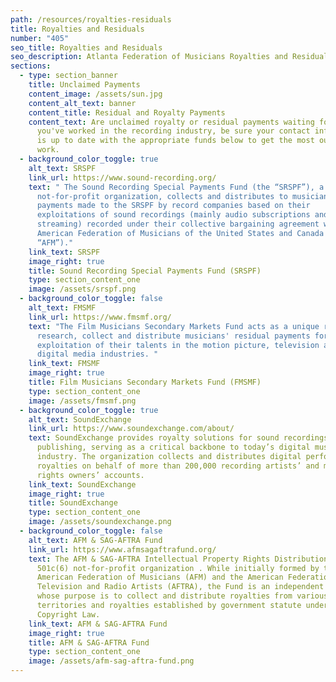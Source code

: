 ```yaml
---
path: /resources/royalties-residuals
title: Royalties and Residuals
number: "405"
seo_title: Royalties and Residuals
seo_description: Atlanta Federation of Musicians Royalties and Residuals
sections:
  - type: section_banner
    title: Unclaimed Payments
    content_image: /assets/sun.jpg
    content_alt_text: banner
    content_title: Residual and Royalty Payments
    content_text: Are unclaimed royalty or residual payments waiting for you?  If
      you've worked in the recording industry, be sure your contact information
      is up to date with the appropriate funds below to get the most out of your
      work.
  - background_color_toggle: true
    alt_text: SRSPF
    link_url: https://www.sound-recording.org/
    text: " The Sound Recording Special Payments Fund (the “SRSPF”), a 501 c (6)
      not-for-profit organization, collects and distributes to musicians
      payments made to the SRSPF by record companies based on their
      exploitations of sound recordings (mainly audio subscriptions and
      streaming) recorded under their collective bargaining agreement with the
      American Federation of Musicians of the United States and Canada (the
      “AFM”)."
    link_text: SRSPF
    image_right: true
    title: Sound Recording Special Payments Fund (SRSPF)
    type: section_content_one
    image: /assets/srspf.png
  - background_color_toggle: false
    alt_text: FMSMF
    link_url: https://www.fmsmf.org/
    text: "The Film Musicians Secondary Markets Fund acts as a unique resource to
      research, collect and distribute musicians' residual payments for the
      exploitation of their talents in the motion picture, television and
      digital media industries. "
    link_text: FMSMF
    image_right: true
    title: Film Musicians Secondary Markets Fund (FMSMF)
    type: section_content_one
    image: /assets/fmsmf.png
  - background_color_toggle: true
    alt_text: SoundExchange
    link_url: https://www.soundexchange.com/about/
    text: SoundExchange provides royalty solutions for sound recordings and
      publishing, serving as a critical backbone to today’s digital music
      industry. The organization collects and distributes digital performance
      royalties on behalf of more than 200,000 recording artists’ and master
      rights owners’ accounts.
    link_text: SoundExchange
    image_right: true
    title: SoundExchange
    type: section_content_one
    image: /assets/soundexchange.png
  - background_color_toggle: false
    alt_text: AFM & SAG-AFTRA Fund
    link_url: https://www.afmsagaftrafund.org/
    text: The AFM & SAG-AFTRA Intellectual Property Rights Distribution Fund is a
      501c(6) not-for-profit organization . While initially formed by the
      American Federation of Musicians (AFM) and the American Federation of
      Television and Radio Artists (AFTRA), the Fund is an independent entity
      whose purpose is to collect and distribute royalties from various foreign
      territories and royalties established by government statute under U.S.
      Copyright Law.
    link_text: AFM & SAG-AFTRA Fund
    image_right: true
    title: AFM & SAG-AFTRA Fund
    type: section_content_one
    image: /assets/afm-sag-aftra-fund.png
---
```

